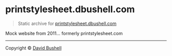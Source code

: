 printstylesheet.dbushell.com
============================

> Static archive for [printstylesheet.dbushell.com](http://printstylesheet.dbushell.com/)

Mock website from 2011… formerly printstylesheet.com

* * *

Copyright © [David Bushell](https://dbushell.com)
